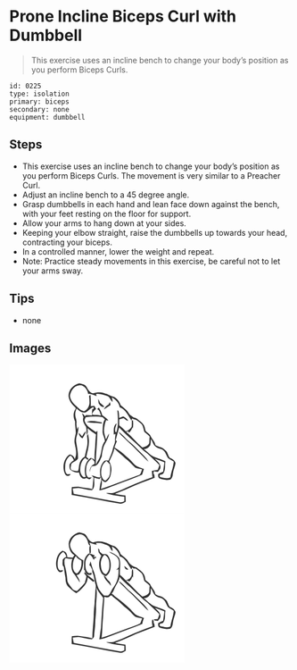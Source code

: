 # Prone Incline Biceps Curl with Dumbbell
> This exercise uses an incline bench to change your body’s position as you perform Biceps Curls.

``` 
id: 0225 
type: isolation 
primary: biceps 
secondary: none 
equipment: dumbbell 
``` 

## Steps

 - This exercise uses an incline bench to change your body’s position as you perform Biceps Curls. The movement is very similar to a Preacher Curl.
 - Adjust an incline bench to a 45 degree angle.
 - Grasp dumbbells in each hand and lean face down against the bench, with your feet resting on the floor for support.
 - Allow your arms to hang down at your sides.
 - Keeping your elbow straight, raise the dumbbells up towards your head, contracting your biceps.
 - In a controlled manner, lower the weight and repeat.
 - Note: Practice steady movements in this exercise, be careful not to let your arms sway.

## Tips

 - none

## Images

<svg width="236pt" height="200pt" viewBox="0 0 236 200" xmlns="http://www.w3.org/2000/svg">
  <g fill="#FFF">
    <path d="M0 0h236v200H0V0m79.6 42.03c.6 6.26 4.51 11.52 9.24 15.44.12.45.37 1.34.5 1.78-3.93 4.68-3.64 11.72-.93 16.92-.17 5.28.94 10.48 1.01 15.75-.81 4.61-2.65 9.33-1.52 14.05 1.38 6.82 3.53 14.13.1 20.73-.97-3.33-3.52-5.57-6.94-6.04-8.16 5.52-10.44 17.75-6.05 26.29 1.56 3.11 6.11 3.35 7.42-.1-1.48.1-2.95.29-4.42.25-3.6-2.5-2.93-7.29-2.88-11.09.12-5.43 2.38-11.07 7.22-13.93 2.12 1.6 3.52 3.83 4.32 6.34-2.42 1.24-4.21 3.28-5.74 5.48-.1 3-.54 6.37 2.36 8.2 3.2 1.79 6.75 3.09 10.48 2.7.45 4.56 4.64 11.11 9.66 7.33 1.43.62 2.77 1.69 4.4 1.72 1.42-.17 2.08-1.61 3.02-2.48-1.1.07-3.31.23-4.41.31-4.03-3.33-3.35-8.92-2.97-13.56.47-4.92 3.42-9.2 7.47-11.92 1.13 1.19 2.26 2.41 3.37 3.64.14.84.41 2.51.55 3.35-4.49 1.7-6.97 6.23-6.74 10.92.64-2.58 1.18-5.26 2.68-7.51 1.51-.36 3.07-.46 4.61-.58 5.2-2.17 6.63-7.97 8.94-12.55.24-4.64 1.18-9.22 2.59-13.65 2.6-5.68 6.56-10.99 7.2-17.39-1.8 2.44-2.83 5.32-4.28 7.96-.78-4.49-2.99-8.79-2.42-13.45.41-4.19 1.08-8.43 2.66-12.37.79.1 2.37.29 3.16.38-2.25-2.99-5.38-5.05-8.36-7.21-.71-3.72-2.64-6.95-4.43-10.23-.84.66-1.58 1.42-2.39 2.1 3.66 1.44 3.9 5.68 5.32 8.81-3.31-.98-6.78-1.09-10.2-.93-.62-.46-1.23-.92-1.83-1.39 1.17-2.7 2.99-4.9 5.3-6.7-.64-1.43-1.55-2.74-2.32-4.1-1.61.11-3.23.29-4.83.48.34-5.09.02-10.19-.37-15.27-.63.44-1.27.88-1.9 1.32.41 2.67.42 5.38.5 8.07.39 5.15-2.53 10.58-7.28 12.75-1.84-.8-3.93-1.24-5.5-2.56-5.49-5.18-12.6-10.03-13.48-18.2 1.04-6.4 5.3-13.75 12.49-14.18 6.53-.74 11.09 5.88 12.07 11.65 4.06-.6 7.65 1.76 11.42 2.8-.21-.72-.65-2.15-.86-2.87 5.6-.78 10.85 1.2 15.96 3.18 3.01 1.73 3.48 5.78 6.44 7.56-.24-2.07-.62-4.13-1.11-6.15 5.06 2.89 9.56 7.24 10.55 13.23 8.08 2.78 11.25 11.17 15.73 17.63.38-.84.75-1.68 1.09-2.54 2.2 1.57 5.2 1.32 7.24 3.16 1.71 1.36 3.5 2.63 5.11 4.12 2.72 2.98 2.69 7.32 4.17 10.85 2.35 2.06 5 3.81 6.99 6.25-.44 2.94-.2 5.93-.6 8.87-1.69 3.6-5.55 5.12-9.25 5.67-7.81-6.35-13.91-14.47-21.64-20.9l2.71-.76c.23.52.7 1.55.93 2.07 2.23-2.13 3.9-4.71 4.91-7.63l.45 2.25c.22-3.64.71-7.31.03-10.94l.59-.41c-1.3.04-2.59.09-3.89.14l1.78.25c-.05 2.64-.07 5.28-.17 7.92-1.66 3.27-4.5 5.22-7.81 6.54-2.81-2.99-5.81-5.77-9.04-8.3-.1-2.6.01-5.21.07-7.81 1.98-.58 3.9-1.38 5.94-1.74 1.84 1.61 3.65 3.41 6.26 3.54-1.57-2.73-4.2-4.52-6.91-5.98-1.79.72-3.6 1.42-5.42 2.05-.16-2.86-.09-5.77-.78-8.56.16-.73-1.96-2.38-1.57-.8.77 9.54 1.75 19.54-1.45 28.78-.2-.01-.61-.01-.81-.02-2.29-3.78.61-8.16 1.26-12.07-4.89 3.25-3.75 9.87-3.94 14.91.58-.18 1.76-.54 2.35-.72.06 2.72-.88 5.36-.63 8.09.46 4.21-2.05 7.88-2.87 11.89-1.04 5.59-3.65 10.69-5.92 15.85-2.19-.05-4.87-.85-6.38 1.28-5.03 5.47-5.87 13.87-4.29 20.87-4.41 1.67-7.88-1.89-12.13-2.18.9.92 1.83 1.82 2.78 2.7-.8 5.2-1.01 10.47-1.77 15.69-5.38-1.6-11.04-1.76-16.51-2.91-3.65-.87-7.41-.09-11.08.21-.24 3.48-.12 6.96-.16 10.45 21.89 3.44 43.57 8.15 65.42 11.82 2.73.53 5-1.43 7.32-2.51 0-2.81-.11-5.6-.26-8.4-4.73-.57-9.45-1.27-14.08-2.39 6.28-2.33 12.53-4.76 18.6-7.61 11.27-5.35 23.13-9.2 34.69-13.81-.1-1.01-.31-3.04-.41-4.05l-1.19-1.51c.09-.85.26-2.55.35-3.4 1.83.4 3.68.74 5.54 1.05 1.7-2.37 4.55-4.82 3.31-8.07-.64-4.36-4.65-6.72-7.4-9.68 4.31 1.42 8.48 3.25 12.78 4.69-.22 4.27-1.27 8.44-1.54 12.71-2.23 1.08-4.65 1.86-6.68 3.3-.28 2.01-.16 4.79 1.87 5.9 4.61 1.41 9.57 2.65 14.37 1.43 2.79-1.83 3.28-5.35 3.62-8.39.54-4.76 2.85-9.09 3.49-13.81-.95-3.85-4.48-5.68-7.79-7.15-2.27-2.55-2.51-6.48-4.91-9.04-2.43-2.51-5.32-4.83-8.81-5.56-2-.43-3.8-1.39-5.58-2.34-.86-5.28-5.25-8.7-7.16-13.49-1.5-2.39-4.37-3.47-6.06-5.69-.89-2.82-1.03-6-2.89-8.42-2.16-3.2-5.6-5.12-8.46-7.61-1.71-1.58-4.33-1.34-6.08-2.84-1.86-1.54-4.24-2.61-5.31-4.9-2.48-4.68-7.19-7.33-10.93-10.85-1.72-5.42-5.83-10.9-11.76-11.84-2.98-1.12-5.58-3.11-8.8-3.65-5.17-2.31-11.05-1.83-16.37-.31-4.5-.78-6.71-4.83-8.73-8.46-1.81-3.7-6.26-4.21-9.82-5.11-7.94 1.65-14.73 8.8-14.56 17.15m39.87 4.17c.1 1.88.35 3.75.59 5.61 1.7 2.76 4.1 6.04 7.81 4.63-1.92-1.89-3.92-3.7-6.03-5.37-.6-1.72-1.29-3.4-2.37-4.87m13.91 7.44c-2.81 1.36-4.91 3.71-6.32 6.46 3.03-1.95 6.2-3.7 9.1-5.85l-.92-3.97c-.66 1.1-1.27 2.22-1.86 3.36z"/>
    <path d="M102.03 64.26c4.49-1.4 6.55-6.62 11.54-7.33-.12.78-.38 2.34-.5 3.12l-1.21-.94c-.66 2.91-1.06 5.92-.43 8.88-2.77-.1-5.54-.19-8.31-.23-.32.39-.95 1.15-1.27 1.53-1.29-1.52-2.59-3.03-4.08-4.36.48 1.95 1.17 3.83 1.87 5.71-1.87 4.79 1.03 9.17 3.58 12.99.96 3.45.28 7.16.8 10.69 2.01-2.63 1.38-5.97 1.21-9.03 3.5 3.18 7.47 5.76 11.34 8.44-1.12 7.68-.78 15.45-1.74 23.14-.29 3.72-.43 7.48-.11 11.21-1.24-1.86-3.31-2.53-5.42-2.85-7.96 5.46-9.23 16.86-6.56 25.47-.74.07-2.21.21-2.95.27-3.4-2.49-4.8-6.87-4.38-10.95.22-5.45 1.82-11.46 6.56-14.72 1.51.51 3.97 4.26 4.5 1.05-.95-.88-1.93-1.71-2.95-2.5 1.43-6.9 3.7-13.73 3.58-20.86.12-3.34-.74-6.61-1.15-9.91-.51.72-1.01 1.44-1.51 2.16.77 5.84 1.13 11.94-.61 17.64-.93 3.55-1.67 7.15-2.4 10.75-3.99 2.03-6.51 6.07-7.36 10.38-.7 2.97-.57 6.11-1.73 8.96-3.03-.07-5.96-.8-8.88-1.49-.27-.62-.81-1.84-1.08-2.45.31-1.95.53-3.93 1.07-5.83 2.5-2.92 6.85-3.52 8.89-6.96.36-7.15-1.09-14.16-2.18-21.17-1.92-7.48 3.78-14.41 2.58-21.95a84.58 84.58 0 0 0-1.62 3.79c-.49-2.97-1.04-5.97-.75-8.99.5-3.77-1.83-7.17-1.68-10.92-.07-2.88.67-5.72 1.9-8.31 2.89 3.2 6.9 6.17 11.44 5.57m-4.11 32c-1.48-1.71-2.92-3.49-4.79-4.81.69 2.97 2.28 6.48 5.45 7.39 1.66-3.06 3.79-5.95 4.54-9.41-2.55 1.55-3.76 4.36-5.2 6.83z"/>
    <path d="M102.97 70.51c7.48-.78 15.1-1.49 22.53-.02.98 1.05 2 2.07 3.05 3.06-3.18 4.52-2.7 10.23-3.12 15.46-.42 4.86 2.85 8.95 3.13 13.72-4.65 5.45-4.07 12.97-6.18 19.43-1.08 4.48-4.09 8.09-6.16 12.13.21-15.18 2.15-30.3 2.24-45.48-.51.44-1.52 1.33-2.03 1.77-5.43-4.03-12.18-7.41-14.8-14.06-1.07-2.09.29-4.24 1.34-6.01m1.11 6.38c6.56 1.76 13.51 1.03 20.21 2.12.08-.37.25-1.1.34-1.47-6.79-1.03-13.83-3.37-20.55-.65z"/>
    <path d="M147.71 84.35c9.86 10.46 21.13 19.45 31.27 29.61 2.64 2.71 6.04 4.49 8.65 7.24 4.64 4.64 9.66 8.9 14.23 13.62-.64 2.14-1.34 4.27-2.14 6.36-2.71.43-5.39.95-8.06 1.53.23 2.81.59 5.61.86 8.42-10.8 3.66-21.28 8.16-31.78 12.56-6.05 2.85-12.1 5.73-18.53 7.6-3.74 2.01-7.99.9-12.01 1.14 7.8 3.08 16.32 3.64 24.54 4.99-.01 1.98-.03 3.96-.07 5.95-2.36 1.2-4.98 1.86-7.62 1.21-20.14-3.78-40.29-7.48-60.43-11.21-.52-2.35-1-4.7-1.45-7.06 2.68-.09 5.35-.41 8.02-.72 6.03.79 11.88 2.78 18 3.02 4.83-4.28 2.55-11.33 3.01-16.97 2.32.83 4.69 1.59 7.15 1.85.61-.8 1.23-1.59 1.87-2.37.56 1.95.54 3.88-.08 5.76-1.15 3.86-1.32 7.92-2.08 11.86 7.3-1.08 13.98-4.38 20.88-6.81 12.15-4.91 24.76-8.7 36.69-14.12.78-2.58 1.6-5.15 2.44-7.71-4.64-1.86-9.95-2.8-13.39-6.77-3.17-3.55-6.37-7.08-10.15-10.02a78.2 78.2 0 0 0-16.16-12.21c1.07-2.79 2.06-5.61 3.39-8.29-.4-.38-1.2-1.16-1.6-1.54 1.51-5.64 2.89-11.32 4.55-16.92m8.35 15.6c3.19 3.48 6.91 6.4 10.33 9.65 4.17 4.52 8.63 8.75 12.94 13.12 2.6 2.57 4.84 5.56 7.98 7.52-3.3-5.65-8.37-9.97-12.93-14.57-3.81-3.55-7.11-7.63-11.24-10.83-5.8-4.48-9.98-10.76-16.2-14.74 2.23 3.96 6.13 6.52 9.12 9.85z"/>
    <path d="M190.4 99.77c2.55 3.71 3.35 8.88 7.65 11.17 2.76 1.9 6.56 1.56 8.99 4 3.38 2.64 3.99 7.18 6.46 10.48 2.33 1.93 5.28 2.9 7.65 4.8-.41 7.25-3.56 13.96-4.53 21.14-4.57 2.33-9.57.43-14.2-.56-.04-.66-.12-1.97-.17-2.63 1.72-.75 4.35-.58 5.19-2.62 3.18-4.66 1.41-10.48 2.53-15.71-6.34-3.72-14.15-4.38-20.11-8.87-3.01-2.53-5.95-5.14-8.97-7.66 3.84.36 6.84-2.29 8.78-5.28.64-2.7.51-5.51.73-8.26zM141.31 112.56c4.51 4.52 9.6 8.44 14.19 12.89 5.36 3.53 9.12 8.8 14.01 12.85 2.98 1.03 6.14 1.48 9.16 2.39-1.46 2.83-1.39 7.21-5.24 7.89-16.74 6.2-33.38 12.67-50.29 18.38.85-4.12 2.08-8.44.84-12.63 1.56 1.52 3.71 4.33 6.25 2.95 4.37-2.5 6.14-7.74 6.61-12.48 1.25-5.01 0-10.38-2.43-14.84 2.7-5.62 5.64-11.25 6.9-17.4z"/>
    <path d="M123.92 140.02c.56-4.36 3.26-7.99 6.56-10.74 1.71 1.38 3.28 2.92 4.74 4.57.68 4.34.64 8.75.05 13.1-.36 1.11-.69 2.23-.99 3.36-1.38 2.18-3.19 4.05-5.27 5.57-5.76-2.86-6.08-10.3-5.09-15.86z"/>
  </g>
  <g fill="#333">
    <path d="M79.6 42.03c-.17-8.35 6.62-15.5 14.56-17.15 3.56.9 8.01 1.41 9.82 5.11 2.02 3.63 4.23 7.68 8.73 8.46 5.32-1.52 11.2-2 16.37.31 3.22.54 5.82 2.53 8.8 3.65 5.93.94 10.04 6.42 11.76 11.84 3.74 3.52 8.45 6.17 10.93 10.85 1.07 2.29 3.45 3.36 5.31 4.9 1.75 1.5 4.37 1.26 6.08 2.84 2.86 2.49 6.3 4.41 8.46 7.61 1.86 2.42 2 5.6 2.89 8.42 1.69 2.22 4.56 3.3 6.06 5.69 1.91 4.79 6.3 8.21 7.16 13.49 1.78.95 3.58 1.91 5.58 2.34 3.49.73 6.38 3.05 8.81 5.56 2.4 2.56 2.64 6.49 4.91 9.04 3.31 1.47 6.84 3.3 7.79 7.15-.64 4.72-2.95 9.05-3.49 13.81-.34 3.04-.83 6.56-3.62 8.39-4.8 1.22-9.76-.02-14.37-1.43-2.03-1.11-2.15-3.89-1.87-5.9 2.03-1.44 4.45-2.22 6.68-3.3.27-4.27 1.32-8.44 1.54-12.71-4.3-1.44-8.47-3.27-12.78-4.69 2.75 2.96 6.76 5.32 7.4 9.68 1.24 3.25-1.61 5.7-3.31 8.07-1.86-.31-3.71-.65-5.54-1.05-.09.85-.26 2.55-.35 3.4l1.19 1.51c.1 1.01.31 3.04.41 4.05-11.56 4.61-23.42 8.46-34.69 13.81-6.07 2.85-12.32 5.28-18.6 7.61 4.63 1.12 9.35 1.82 14.08 2.39.15 2.8.26 5.59.26 8.4-2.32 1.08-4.59 3.04-7.32 2.51-21.85-3.67-43.53-8.38-65.42-11.82.04-3.49-.08-6.97.16-10.45 3.67-.3 7.43-1.08 11.08-.21 5.47 1.15 11.13 1.31 16.51 2.91.76-5.22.97-10.49 1.77-15.69-.95-.88-1.88-1.78-2.78-2.7 4.25.29 7.72 3.85 12.13 2.18-1.58-7-.74-15.4 4.29-20.87 1.51-2.13 4.19-1.33 6.38-1.28 2.27-5.16 4.88-10.26 5.92-15.85.82-4.01 3.33-7.68 2.87-11.89-.25-2.73.69-5.37.63-8.09-.59.18-1.77.54-2.35.72.19-5.04-.95-11.66 3.94-14.91-.65 3.91-3.55 8.29-1.26 12.07.2.01.61.01.81.02 3.2-9.24 2.22-19.24 1.45-28.78-.39-1.58 1.73.07 1.57.8.69 2.79.62 5.7.78 8.56 1.82-.63 3.63-1.33 5.42-2.05 2.71 1.46 5.34 3.25 6.91 5.98-2.61-.13-4.42-1.93-6.26-3.54-2.04.36-3.96 1.16-5.94 1.74-.06 2.6-.17 5.21-.07 7.81 3.23 2.53 6.23 5.31 9.04 8.3 3.31-1.32 6.15-3.27 7.81-6.54.1-2.64.12-5.28.17-7.92l-1.78-.25c1.3-.05 2.59-.1 3.89-.14l-.59.41c.68 3.63.19 7.3-.03 10.94l-.45-2.25c-1.01 2.92-2.68 5.5-4.91 7.63-.23-.52-.7-1.55-.93-2.07l-2.71.76c7.73 6.43 13.83 14.55 21.64 20.9 3.7-.55 7.56-2.07 9.25-5.67.4-2.94.16-5.93.6-8.87-1.99-2.44-4.64-4.19-6.99-6.25-1.48-3.53-1.45-7.87-4.17-10.85-1.61-1.49-3.4-2.76-5.11-4.12-2.04-1.84-5.04-1.59-7.24-3.16-.34.86-.71 1.7-1.09 2.54-4.48-6.46-7.65-14.85-15.73-17.63-.99-5.99-5.49-10.34-10.55-13.23.49 2.02.87 4.08 1.11 6.15-2.96-1.78-3.43-5.83-6.44-7.56-5.11-1.98-10.36-3.96-15.96-3.18.21.72.65 2.15.86 2.87-3.77-1.04-7.36-3.4-11.42-2.8-.98-5.77-5.54-12.39-12.07-11.65-7.19.43-11.45 7.78-12.49 14.18.88 8.17 7.99 13.02 13.48 18.2 1.57 1.32 3.66 1.76 5.5 2.56 4.75-2.17 7.67-7.6 7.28-12.75-.08-2.69-.09-5.4-.5-8.07.63-.44 1.27-.88 1.9-1.32.39 5.08.71 10.18.37 15.27 1.6-.19 3.22-.37 4.83-.48.77 1.36 1.68 2.67 2.32 4.1-2.31 1.8-4.13 4-5.3 6.7.6.47 1.21.93 1.83 1.39 3.42-.16 6.89-.05 10.2.93-1.42-3.13-1.66-7.37-5.32-8.81.81-.68 1.55-1.44 2.39-2.1 1.79 3.28 3.72 6.51 4.43 10.23 2.98 2.16 6.11 4.22 8.36 7.21-.79-.09-2.37-.28-3.16-.38-1.58 3.94-2.25 8.18-2.66 12.37-.57 4.66 1.64 8.96 2.42 13.45 1.45-2.64 2.48-5.52 4.28-7.96-.64 6.4-4.6 11.71-7.2 17.39-1.41 4.43-2.35 9.01-2.59 13.65-2.31 4.58-3.74 10.38-8.94 12.55-1.54.12-3.1.22-4.61.58-1.5 2.25-2.04 4.93-2.68 7.51-.23-4.69 2.25-9.22 6.74-10.92-.14-.84-.41-2.51-.55-3.35-1.11-1.23-2.24-2.45-3.37-3.64-4.05 2.72-7 7-7.47 11.92-.38 4.64-1.06 10.23 2.97 13.56 1.1-.08 3.31-.24 4.41-.31-.94.87-1.6 2.31-3.02 2.48-1.63-.03-2.97-1.1-4.4-1.72-5.02 3.78-9.21-2.77-9.66-7.33-3.73.39-7.28-.91-10.48-2.7-2.9-1.83-2.46-5.2-2.36-8.2 1.53-2.2 3.32-4.24 5.74-5.48-.8-2.51-2.2-4.74-4.32-6.34-4.84 2.86-7.1 8.5-7.22 13.93-.05 3.8-.72 8.59 2.88 11.09 1.47.04 2.94-.15 4.42-.25-1.31 3.45-5.86 3.21-7.42.1-4.39-8.54-2.11-20.77 6.05-26.29 3.42.47 5.97 2.71 6.94 6.04 3.43-6.6 1.28-13.91-.1-20.73-1.13-4.72.71-9.44 1.52-14.05-.07-5.27-1.18-10.47-1.01-15.75-2.71-5.2-3-12.24.93-16.92-.13-.44-.38-1.33-.5-1.78-4.73-3.92-8.64-9.18-9.24-15.44m22.43 22.23c-4.54.6-8.55-2.37-11.44-5.57-1.23 2.59-1.97 5.43-1.9 8.31-.15 3.75 2.18 7.15 1.68 10.92-.29 3.02.26 6.02.75 8.99a84.58 84.58 0 0 1 1.62-3.79c1.2 7.54-4.5 14.47-2.58 21.95 1.09 7.01 2.54 14.02 2.18 21.17-2.04 3.44-6.39 4.04-8.89 6.96-.54 1.9-.76 3.88-1.07 5.83.27.61.81 1.83 1.08 2.45 2.92.69 5.85 1.42 8.88 1.49 1.16-2.85 1.03-5.99 1.73-8.96.85-4.31 3.37-8.35 7.36-10.38.73-3.6 1.47-7.2 2.4-10.75 1.74-5.7 1.38-11.8.61-17.64.5-.72 1-1.44 1.51-2.16.41 3.3 1.27 6.57 1.15 9.91.12 7.13-2.15 13.96-3.58 20.86 1.02.79 2 1.62 2.95 2.5-.53 3.21-2.99-.54-4.5-1.05-4.74 3.26-6.34 9.27-6.56 14.72-.42 4.08.98 8.46 4.38 10.95.74-.06 2.21-.2 2.95-.27-2.67-8.61-1.4-20.01 6.56-25.47 2.11.32 4.18.99 5.42 2.85-.32-3.73-.18-7.49.11-11.21.96-7.69.62-15.46 1.74-23.14-3.87-2.68-7.84-5.26-11.34-8.44.17 3.06.8 6.4-1.21 9.03-.52-3.53.16-7.24-.8-10.69-2.55-3.82-5.45-8.2-3.58-12.99-.7-1.88-1.39-3.76-1.87-5.71 1.49 1.33 2.79 2.84 4.08 4.36.32-.38.95-1.14 1.27-1.53 2.77.04 5.54.13 8.31.23-.63-2.96-.23-5.97.43-8.88l1.21.94c.12-.78.38-2.34.5-3.12-4.99.71-7.05 5.93-11.54 7.33m.94 6.25c-1.05 1.77-2.41 3.92-1.34 6.01 2.62 6.65 9.37 10.03 14.8 14.06.51-.44 1.52-1.33 2.03-1.77-.09 15.18-2.03 30.3-2.24 45.48 2.07-4.04 5.08-7.65 6.16-12.13 2.11-6.46 1.53-13.98 6.18-19.43-.28-4.77-3.55-8.86-3.13-13.72.42-5.23-.06-10.94 3.12-15.46-1.05-.99-2.07-2.01-3.05-3.06-7.43-1.47-15.05-.76-22.53.02m44.74 13.84c-1.66 5.6-3.04 11.28-4.55 16.92.4.38 1.2 1.16 1.6 1.54-1.33 2.68-2.32 5.5-3.39 8.29a78.2 78.2 0 0 1 16.16 12.21c3.78 2.94 6.98 6.47 10.15 10.02 3.44 3.97 8.75 4.91 13.39 6.77-.84 2.56-1.66 5.13-2.44 7.71-11.93 5.42-24.54 9.21-36.69 14.12-6.9 2.43-13.58 5.73-20.88 6.81.76-3.94.93-8 2.08-11.86.62-1.88.64-3.81.08-5.76-.64.78-1.26 1.57-1.87 2.37-2.46-.26-4.83-1.02-7.15-1.85-.46 5.64 1.82 12.69-3.01 16.97-6.12-.24-11.97-2.23-18-3.02-2.67.31-5.34.63-8.02.72.45 2.36.93 4.71 1.45 7.06 20.14 3.73 40.29 7.43 60.43 11.21 2.64.65 5.26-.01 7.62-1.21.04-1.99.06-3.97.07-5.95-8.22-1.35-16.74-1.91-24.54-4.99 4.02-.24 8.27.87 12.01-1.14 6.43-1.87 12.48-4.75 18.53-7.6 10.5-4.4 20.98-8.9 31.78-12.56-.27-2.81-.63-5.61-.86-8.42 2.67-.58 5.35-1.1 8.06-1.53.8-2.09 1.5-4.22 2.14-6.36-4.57-4.72-9.59-8.98-14.23-13.62-2.61-2.75-6.01-4.53-8.65-7.24-10.14-10.16-21.41-19.15-31.27-29.61m42.69 15.42c-.22 2.75-.09 5.56-.73 8.26-1.94 2.99-4.94 5.64-8.78 5.28 3.02 2.52 5.96 5.13 8.97 7.66 5.96 4.49 13.77 5.15 20.11 8.87-1.12 5.23.65 11.05-2.53 15.71-.84 2.04-3.47 1.87-5.19 2.62.05.66.13 1.97.17 2.63 4.63.99 9.63 2.89 14.2.56.97-7.18 4.12-13.89 4.53-21.14-2.37-1.9-5.32-2.87-7.65-4.8-2.47-3.3-3.08-7.84-6.46-10.48-2.43-2.44-6.23-2.1-8.99-4-4.3-2.29-5.1-7.46-7.65-11.17m-49.09 12.79c-1.26 6.15-4.2 11.78-6.9 17.4 2.43 4.46 3.68 9.83 2.43 14.84-.47 4.74-2.24 9.98-6.61 12.48-2.54 1.38-4.69-1.43-6.25-2.95 1.24 4.19.01 8.51-.84 12.63 16.91-5.71 33.55-12.18 50.29-18.38 3.85-.68 3.78-5.06 5.24-7.89-3.02-.91-6.18-1.36-9.16-2.39-4.89-4.05-8.65-9.32-14.01-12.85-4.59-4.45-9.68-8.37-14.19-12.89m-17.39 27.46c-.99 5.56-.67 13 5.09 15.86 2.08-1.52 3.89-3.39 5.27-5.57.3-1.13.63-2.25.99-3.36.59-4.35.63-8.76-.05-13.1-1.46-1.65-3.03-3.19-4.74-4.57-3.3 2.75-6 6.38-6.56 10.74z"/>
    <path d="M119.47 46.2c1.08 1.47 1.77 3.15 2.37 4.87 2.11 1.67 4.11 3.48 6.03 5.37-3.71 1.41-6.11-1.87-7.81-4.63-.24-1.86-.49-3.73-.59-5.61zM133.38 53.64c.59-1.14 1.2-2.26 1.86-3.36l.92 3.97c-2.9 2.15-6.07 3.9-9.1 5.85 1.41-2.75 3.51-5.1 6.32-6.46zM104.08 76.89c6.72-2.72 13.76-.38 20.55.65-.09.37-.26 1.1-.34 1.47-6.7-1.09-13.65-.36-20.21-2.12zM97.92 96.26c1.44-2.47 2.65-5.28 5.2-6.83-.75 3.46-2.88 6.35-4.54 9.41-3.17-.91-4.76-4.42-5.45-7.39 1.87 1.32 3.31 3.1 4.79 4.81zM156.06 99.95c-2.99-3.33-6.89-5.89-9.12-9.85 6.22 3.98 10.4 10.26 16.2 14.74 4.13 3.2 7.43 7.28 11.24 10.83 4.56 4.6 9.63 8.92 12.93 14.57-3.14-1.96-5.38-4.95-7.98-7.52-4.31-4.37-8.77-8.6-12.94-13.12-3.42-3.25-7.14-6.17-10.33-9.65z"/>
  </g>
</svg>

<svg width="236pt" height="200pt" viewBox="0 0 236 200" xmlns="http://www.w3.org/2000/svg">
  <g fill="#FFF">
    <path d="M0 0h236v200H0V0m79.81 40.23c.21 5.82 2.29 12.32 7.67 15.36-.71 1.11-1.4 2.24-2.08 3.37-2.51-.23-5.02-.46-7.53-.67.19-3.43-1.48-8.02-5.53-8.07-.03-.23-.11-.7-.14-.94-5.76 2.5-8.52 8.82-9.17 14.73-.53 4.44-.14 9.51 2.88 13.04 1.83 2.35 5.64 1.64 6.36-1.28-1.42.13-2.84.41-4.28.3-2.32-1.61-2.98-4.49-3.03-7.15-.23-6.56 1.24-14.26 7.41-17.82 2.23 1.64 3.62 3.99 4.27 6.66-2.23.66-3.81 2.31-5.05 4.18.34 3.17-1.18 6.96 1.64 9.34.77 4.92 1.25 9.89 2.26 14.77-.01 4.35.73 9.1 4.05 12.23 3.49 2.8 6.39 6.34 10.48 8.34 3.74-1.92 6.51-5.12 9.39-8.1 3.31-3.56 6.06-8.16 6-13.16 2.42 2.19 5.05 4.14 7.6 6.18.5-.53 1-1.07 1.5-1.61-4-4.08-9.72-6.48-12.67-11.49-.37.56-.74 1.12-1.11 1.69 1.02 1.28 2.21 2.47 2.93 3.96-.27 2.91-1.49 5.65-2.03 8.53-3.21 4.13-7.03 7.66-10.81 11.24-2.29-.74-5.11-1.14-6.36-3.49-2.32-3.69-6.29-6.71-6.5-11.4-.35-7.17-1.86-14.21-3.73-21.12-.08-2.76-.97-6.35 1.53-8.3 2.98.4 5.92 1.21 8.95 1.03-2.17 7.01-2.27 15.88 3.27 21.39 2.34 3.51 4.57 7.09 7.03 10.53-.45-3.74-2.49-7.03-4.59-10.06 1.08-.37 2.17-.74 3.26-1.1 4.62-5.13 5.9-12.29 5.84-18.99-4.59-1.2-7.43-5.16-10.87-8.08-3.86-3.26-6.95-8.03-7.07-13.18 1.36-5.75 4.96-12.43 11.46-13.2 5.41-1.44 10.3 3.29 11.99 8.05 1.13 2.47.87 6.13 4.12 6.89-.34-.99-1.01-2.96-1.35-3.95 3.32.84 6.46 2.74 9.98 2.54-.35-.52-1.06-1.56-1.42-2.08 3.34-.05 6.83-.44 9.98.92 2.98 1.34 6.98 1.49 8.7 4.72 1.3 1.64 1.73 4.19 4.01 4.85-.28-2-.67-3.97-1.12-5.94 5.06 2.93 9.6 7.31 10.51 13.34 8.21 2.51 11.24 11.18 15.73 17.58.47-.99.9-2.01 1.3-3.03.84 2.12 3.24 1.74 5.03 2.02 2.34 1.94 4.84 3.69 7.12 5.69 2.58 2.94 2.81 7.04 3.95 10.62 2.39 2.23 5.27 3.95 7.25 6.63-.52 2.87-.27 5.81-.64 8.69-1.69 3.6-5.54 5.14-9.25 5.67-7.81-6.45-14.11-14.46-21.72-21.13 1.58-.39 2.96-.03 4.14 1.09 2.06-1.9 3.58-4.24 4.12-7.03.22.5.65 1.5.87 2 .22-4.03.83-8.14-.42-12.08-2.43 3.32.13 7.98-2.68 11.15-1.12 2.75-4.27 2.93-6.33 4.62-2.61-2.59-5.1-5.33-8.08-7.5-.8-7.6 1.64-15.53-1.1-22.87-3.45-4.21-8.51-7.03-13.75-8.41 3.38 2.76 7.88 3.92 10.82 7.22 3.39 3.69 3.09 9.18 2.29 13.78-1.02 1.29-2.28 2.34-3.41 3.52.77-.25 2.31-.77 3.08-1.02.81 8.72-1.47 17.61-6.82 24.59-2.74 3.32-3.61 7.97-6.99 10.77-1.94.24-3.92.21-5.86-.06-2.37-2.58-4.59-5.35-6.55-8.27-3.63-7.31-3.95-15.66-6.63-23.28-2.22-4.53-3.17-9.53-4.73-14.3-.39 1.19-.75 2.39-1.09 3.6-.24.51-.47 1.02-.7 1.54 2.39 1.12 2.82 3.84 4.09 5.88.03 1.08.06 2.17.1 3.25 1.72 3.8 2.73 7.92 3.17 12.06.34 2.91 2.11 5.64 1.49 8.64-.98 5.97-.51 12.06-1.41 18.05-.05 6.73-1.58 13.36-1.31 20.11-.34 10.06-1.83 20.08-1.91 30.16-5.04-1.64-10.4-1.76-15.57-2.79-3.94-1.08-8.03-.35-12.01-.01-.31 3.5-.18 7-.2 10.51 21.88 3.45 43.56 8.16 65.4 11.81 2.75.54 5.02-1.43 7.33-2.53.02-2.8-.1-5.59-.26-8.38-4.74-.67-9.49-1.3-14.15-2.41 6.83-2.41 13.53-5.16 20.09-8.24 10.83-5.06 22.22-8.7 33.29-13.19l-.44-3.97c-.26-.4-.78-1.2-1.04-1.59.51-1.66-.21-3.21-1-4.59-2.38 2.62-.54 6.23-.53 9.31-10.8 3.69-21.3 8.15-31.8 12.58-6.26 3-12.59 5.86-19.25 7.86-3.56 1.79-7.59.55-11.39.83 7.81 3.17 16.38 3.77 24.65 5.03-.01 1.97-.02 3.93-.05 5.9-2.37 1.27-5 1.93-7.66 1.25-20.12-3.76-40.24-7.51-60.37-11.19-.54-2.35-1.03-4.72-1.44-7.09 2.69-.07 5.36-.38 8.03-.67 6 .8 11.82 2.75 17.9 3 1.14-1.41 3.02-2.54 2.92-4.59.3-5.68 1.43-11.28 1.43-16.98.16-7.37 1.56-14.69 1.14-22.08.06-8.66 1.85-17.33.42-25.97 1.93 5.39 6.17 9.34 9.21 14.06-1.61 13.28-2.09 26.7-3 40.05-.89 5.2-1.32 10.46-2.27 15.65 8.37-1.22 15.93-5.28 23.91-7.89 11.24-4.56 22.85-8.15 33.98-13.01.32-2.68 1.35-5.19 2.23-7.72-2.92-1.23-6.01-2.01-8.87-3.36-3.86-1.91-6.34-5.57-9.24-8.6-6.76-6.28-13.71-12.34-21.35-17.53-1.02-1.5-2.54-2.49-4.04-3.43 1.92-1.52 2.63-3.88 3.52-6.05 2.07-5.66 6.6-10.24 7.16-16.45 4.24 5.04 9.19 9.39 14.17 13.68 5.32 5.41 11.29 10.14 16.55 15.62 2.64 2.71 6.05 4.47 8.64 7.24 4.62 4.62 9.59 8.86 14.18 13.51-.61 2.24-1.34 4.44-2.23 6.59-1.75.16-3.5.32-5.25.46.25.42.77 1.25 1.02 1.66 1.5.17 3.01.33 4.52.48 1.54-2.19 4.19-4.35 3.37-7.37-.47-4.59-4.54-7.17-7.44-10.21 4.26 1.44 8.44 3.13 12.65 4.7-.21 4.24-1.27 8.39-1.52 12.64-2.28 1.04-4.65 1.94-6.76 3.3-.12 2.04-.12 4.77 1.92 5.9 4.65 1.39 9.64 2.72 14.46 1.41 3.7-2.53 3.09-7.37 4.11-11.2.72-3.73 2.53-7.17 2.95-10.96-.92-3.84-4.42-5.69-7.73-7.13-2.36-2.5-2.52-6.53-4.97-9.08-2.44-2.5-5.3-4.86-8.81-5.57-2.03-.41-3.84-1.4-5.62-2.39-.79-5.3-5.29-8.63-7.12-13.45-1.57-2.3-4.15-3.66-6.2-5.5-.52-2.69-.82-5.55-2.29-7.92-2.43-3.88-6.53-6.19-9.97-9.06-4.42-1.17-8.71-3.87-10.97-7.95-2.47-4.19-6.87-6.55-10.31-9.83-.99-4.1-3.86-7.36-6.94-10.09-2.33-1.6-5.44-1.38-7.72-3.12-6.73-3.56-14.77-5.2-22.16-2.64-4.55-.69-6.81-4.76-8.8-8.41-1.81-3.73-6.27-4.24-9.84-5.15-7.25 1.57-13.96 7.66-14.37 15.36m28.33 2.97c-1.14 3.29-.26 6.86-.26 10.26.41-.25 1.25-.75 1.66-1 .45-3.16-.09-6.44-.21-9.63-.3.09-.89.28-1.19.37m11.12 3.56c.3 1.68.58 3.37.83 5.07 1.19 1.57 2.36 3.16 3.68 4.62-4.24 7.07-3.93 16.38.19 23.42 1.41 2.07 3.74 3.19 6.02 4.01 2.13-1.85 4.44-3.79 5.24-6.61 2.18-6.94 1.7-15.02-2.46-21.14-1.68-2.35-4.67-2.15-7.21-1.84a59.114 59.114 0 0 0-3.94-3.32c-.2-1.01-.4-2.03-.59-3.04-.44-.3-1.32-.88-1.76-1.17M101.95 59.5c-2.56 5.07-.93 10.85-1.43 16.27l1.07-.27c.05.54.14 1.62.18 2.16.75 1.01 1.49 2.04 2.19 3.08 1.96 1.6 4.32 1.94 6.61.79.04-.55.1-1.65.14-2.21-1.46.03-3.06.97-4.42.18-4.12-3.05-4.05-8.86-3.9-13.49-.05-4.53 2.48-8.48 5.63-11.53 2.35 1.66 3.97 4.03 4.99 6.7.36.06 1.07.19 1.42.26-.06-.45-.18-1.34-.25-1.79 1.48.32 2.72-.32 2.61-1.85-.96.13-2.88.39-3.83.52.52-.57 1.55-1.7 2.07-2.26-1.8-.69-3.59-1.39-5.32-2.25l-3.08-.36c-1.98 1.65-3.75 3.6-4.68 6.05m52.79 10.65c.17 2.85 2.04 5.56 5.23 4.86-1.41-1.95-3.25-3.52-5.23-4.86m-54.36 7.23c.27.27.27.27 0 0M127.09 83c.89 5.98 6.67 9.08 9.64 13.93-.2-2.71-.95-5.42-3.26-7.09-2.48-2.01-3.29-5.55-6.38-6.84m20.19 7.39c1.85 3.75 5.57 5.98 8.27 9.04 3.35 3.67 7.22 6.78 10.83 10.17 5.44 5.95 11.48 11.34 16.9 17.31 1.15 1.25 2.48 2.31 3.92 3.21-3.09-5.43-7.96-9.55-12.3-13.96-4.02-3.7-7.48-8.02-11.81-11.38-5.69-4.35-9.73-10.51-15.81-14.39z"/>
    <path d="M123.24 70.07c-.84-5.36.61-11.14 4.65-14.92 5.42 2.23 6.97 8.6 6.7 13.92.21 4.45-.98 9.18-4.62 12.03-4.87-1.06-6.46-6.68-6.73-11.03zM85.37 71c.05-4.99.72-10.38 4.18-14.27 1.6 2.91 4.35 4.7 7.28 6.05.76 6.3-.47 13.55-5.95 17.49-3.75-1.44-5.35-5.52-5.51-9.27zM190.29 99.89c2.85 3.52 3.38 8.84 7.77 11.07 2.74 1.9 6.53 1.53 8.95 3.97 3.41 2.64 4.01 7.22 6.51 10.53 2.33 1.91 5.29 2.85 7.61 4.8-.36 7.21-3.59 13.86-4.47 21.01-4.51 2.52-9.57.45-14.21-.46-.04-.68-.13-2.03-.17-2.7 1.75-.66 4.31-.51 5.15-2.52 3.27-4.62 1.32-10.47 2.61-15.67-4.32-2.79-9.52-3.62-14.18-5.69-5.98-2.14-10.14-7.13-14.98-10.99 3.89.52 6.91-2.26 8.84-5.28.62-2.64.45-5.38.57-8.07zM135.6 109.85c1.07-.03 2.13-.02 3.2 0l-.49.82c4.59 3.7 9.36 7.21 13.48 11.46 3.48 3.6 7.91 6.13 11.28 9.86 2.01 2.24 4.05 4.49 6.45 6.33 2.97 1.02 6.12 1.47 9.14 2.39-.89 2.12-1.52 4.35-2.5 6.44-4.91 2.79-10.49 4.2-15.72 6.28-12.11 4.33-24 9.28-36.3 13.07 1.22-9.46.9-19.02 2.01-28.49.29-8.86 1.24-17.68 1.66-26.53 2.64.79 6.53 1.76 7.79-1.63z"/>
  </g>
  <g fill="#333">
    <path d="M79.81 40.23c.41-7.7 7.12-13.79 14.37-15.36 3.57.91 8.03 1.42 9.84 5.15 1.99 3.65 4.25 7.72 8.8 8.41 7.39-2.56 15.43-.92 22.16 2.64 2.28 1.74 5.39 1.52 7.72 3.12 3.08 2.73 5.95 5.99 6.94 10.09 3.44 3.28 7.84 5.64 10.31 9.83 2.26 4.08 6.55 6.78 10.97 7.95 3.44 2.87 7.54 5.18 9.97 9.06 1.47 2.37 1.77 5.23 2.29 7.92 2.05 1.84 4.63 3.2 6.2 5.5 1.83 4.82 6.33 8.15 7.12 13.45 1.78.99 3.59 1.98 5.62 2.39 3.51.71 6.37 3.07 8.81 5.57 2.45 2.55 2.61 6.58 4.97 9.08 3.31 1.44 6.81 3.29 7.73 7.13-.42 3.79-2.23 7.23-2.95 10.96-1.02 3.83-.41 8.67-4.11 11.2-4.82 1.31-9.81-.02-14.46-1.41-2.04-1.13-2.04-3.86-1.92-5.9 2.11-1.36 4.48-2.26 6.76-3.3.25-4.25 1.31-8.4 1.52-12.64-4.21-1.57-8.39-3.26-12.65-4.7 2.9 3.04 6.97 5.62 7.44 10.21.82 3.02-1.83 5.18-3.37 7.37-1.51-.15-3.02-.31-4.52-.48-.25-.41-.77-1.24-1.02-1.66 1.75-.14 3.5-.3 5.25-.46.89-2.15 1.62-4.35 2.23-6.59-4.59-4.65-9.56-8.89-14.18-13.51-2.59-2.77-6-4.53-8.64-7.24-5.26-5.48-11.23-10.21-16.55-15.62-4.98-4.29-9.93-8.64-14.17-13.68-.56 6.21-5.09 10.79-7.16 16.45-.89 2.17-1.6 4.53-3.52 6.05 1.5.94 3.02 1.93 4.04 3.43 7.64 5.19 14.59 11.25 21.35 17.53 2.9 3.03 5.38 6.69 9.24 8.6 2.86 1.35 5.95 2.13 8.87 3.36-.88 2.53-1.91 5.04-2.23 7.72-11.13 4.86-22.74 8.45-33.98 13.01-7.98 2.61-15.54 6.67-23.91 7.89.95-5.19 1.38-10.45 2.27-15.65.91-13.35 1.39-26.77 3-40.05-3.04-4.72-7.28-8.67-9.21-14.06 1.43 8.64-.36 17.31-.42 25.97.42 7.39-.98 14.71-1.14 22.08 0 5.7-1.13 11.3-1.43 16.98.1 2.05-1.78 3.18-2.92 4.59-6.08-.25-11.9-2.2-17.9-3-2.67.29-5.34.6-8.03.67.41 2.37.9 4.74 1.44 7.09 20.13 3.68 40.25 7.43 60.37 11.19 2.66.68 5.29.02 7.66-1.25.03-1.97.04-3.93.05-5.9-8.27-1.26-16.84-1.86-24.65-5.03 3.8-.28 7.83.96 11.39-.83 6.66-2 12.99-4.86 19.25-7.86 10.5-4.43 21-8.89 31.8-12.58-.01-3.08-1.85-6.69.53-9.31.79 1.38 1.51 2.93 1 4.59.26.39.78 1.19 1.04 1.59l.44 3.97c-11.07 4.49-22.46 8.13-33.29 13.19-6.56 3.08-13.26 5.83-20.09 8.24 4.66 1.11 9.41 1.74 14.15 2.41.16 2.79.28 5.58.26 8.38-2.31 1.1-4.58 3.07-7.33 2.53-21.84-3.65-43.52-8.36-65.4-11.81.02-3.51-.11-7.01.2-10.51 3.98-.34 8.07-1.07 12.01.01 5.17 1.03 10.53 1.15 15.57 2.79.08-10.08 1.57-20.1 1.91-30.16-.27-6.75 1.26-13.38 1.31-20.11.9-5.99.43-12.08 1.41-18.05.62-3-1.15-5.73-1.49-8.64-.44-4.14-1.45-8.26-3.17-12.06-.04-1.08-.07-2.17-.1-3.25-1.27-2.04-1.7-4.76-4.09-5.88.23-.52.46-1.03.7-1.54.34-1.21.7-2.41 1.09-3.6 1.56 4.77 2.51 9.77 4.73 14.3 2.68 7.62 3 15.97 6.63 23.28 1.96 2.92 4.18 5.69 6.55 8.27 1.94.27 3.92.3 5.86.06 3.38-2.8 4.25-7.45 6.99-10.77 5.35-6.98 7.63-15.87 6.82-24.59-.77.25-2.31.77-3.08 1.02 1.13-1.18 2.39-2.23 3.41-3.52.8-4.6 1.1-10.09-2.29-13.78-2.94-3.3-7.44-4.46-10.82-7.22 5.24 1.38 10.3 4.2 13.75 8.41 2.74 7.34.3 15.27 1.1 22.87 2.98 2.17 5.47 4.91 8.08 7.5 2.06-1.69 5.21-1.87 6.33-4.62 2.81-3.17.25-7.83 2.68-11.15 1.25 3.94.64 8.05.42 12.08-.22-.5-.65-1.5-.87-2-.54 2.79-2.06 5.13-4.12 7.03-1.18-1.12-2.56-1.48-4.14-1.09 7.61 6.67 13.91 14.68 21.72 21.13 3.71-.53 7.56-2.07 9.25-5.67.37-2.88.12-5.82.64-8.69-1.98-2.68-4.86-4.4-7.25-6.63-1.14-3.58-1.37-7.68-3.95-10.62-2.28-2-4.78-3.75-7.12-5.69-1.79-.28-4.19.1-5.03-2.02-.4 1.02-.83 2.04-1.3 3.03-4.49-6.4-7.52-15.07-15.73-17.58-.91-6.03-5.45-10.41-10.51-13.34.45 1.97.84 3.94 1.12 5.94-2.28-.66-2.71-3.21-4.01-4.85-1.72-3.23-5.72-3.38-8.7-4.72-3.15-1.36-6.64-.97-9.98-.92.36.52 1.07 1.56 1.42 2.08-3.52.2-6.66-1.7-9.98-2.54.34.99 1.01 2.96 1.35 3.95-3.25-.76-2.99-4.42-4.12-6.89-1.69-4.76-6.58-9.49-11.99-8.05-6.5.77-10.1 7.45-11.46 13.2.12 5.15 3.21 9.92 7.07 13.18 3.44 2.92 6.28 6.88 10.87 8.08.06 6.7-1.22 13.86-5.84 18.99-1.09.36-2.18.73-3.26 1.1 2.1 3.03 4.14 6.32 4.59 10.06-2.46-3.44-4.69-7.02-7.03-10.53-5.54-5.51-5.44-14.38-3.27-21.39-3.03.18-5.97-.63-8.95-1.03-2.5 1.95-1.61 5.54-1.53 8.3 1.87 6.91 3.38 13.95 3.73 21.12.21 4.69 4.18 7.71 6.5 11.4 1.25 2.35 4.07 2.75 6.36 3.49 3.78-3.58 7.6-7.11 10.81-11.24.54-2.88 1.76-5.62 2.03-8.53-.72-1.49-1.91-2.68-2.93-3.96.37-.57.74-1.13 1.11-1.69 2.95 5.01 8.67 7.41 12.67 11.49-.5.54-1 1.08-1.5 1.61-2.55-2.04-5.18-3.99-7.6-6.18.06 5-2.69 9.6-6 13.16-2.88 2.98-5.65 6.18-9.39 8.1-4.09-2-6.99-5.54-10.48-8.34-3.32-3.13-4.06-7.88-4.05-12.23-1.01-4.88-1.49-9.85-2.26-14.77-2.82-2.38-1.3-6.17-1.64-9.34 1.24-1.87 2.82-3.52 5.05-4.18-.65-2.67-2.04-5.02-4.27-6.66-6.17 3.56-7.64 11.26-7.41 17.82.05 2.66.71 5.54 3.03 7.15 1.44.11 2.86-.17 4.28-.3-.72 2.92-4.53 3.63-6.36 1.28-3.02-3.53-3.41-8.6-2.88-13.04.65-5.91 3.41-12.23 9.17-14.73.03.24.11.71.14.94 4.05.05 5.72 4.64 5.53 8.07 2.51.21 5.02.44 7.53.67.68-1.13 1.37-2.26 2.08-3.37-5.38-3.04-7.46-9.54-7.67-15.36M85.37 71c.16 3.75 1.76 7.83 5.51 9.27 5.48-3.94 6.71-11.19 5.95-17.49-2.93-1.35-5.68-3.14-7.28-6.05-3.46 3.89-4.13 9.28-4.18 14.27m104.92 28.89c-.12 2.69.05 5.43-.57 8.07-1.93 3.02-4.95 5.8-8.84 5.28 4.84 3.86 9 8.85 14.98 10.99 4.66 2.07 9.86 2.9 14.18 5.69-1.29 5.2.66 11.05-2.61 15.67-.84 2.01-3.4 1.86-5.15 2.52.04.67.13 2.02.17 2.7 4.64.91 9.7 2.98 14.21.46.88-7.15 4.11-13.8 4.47-21.01-2.32-1.95-5.28-2.89-7.61-4.8-2.5-3.31-3.1-7.89-6.51-10.53-2.42-2.44-6.21-2.07-8.95-3.97-4.39-2.23-4.92-7.55-7.77-11.07m-54.69 9.96c-1.26 3.39-5.15 2.42-7.79 1.63-.42 8.85-1.37 17.67-1.66 26.53-1.11 9.47-.79 19.03-2.01 28.49 12.3-3.79 24.19-8.74 36.3-13.07 5.23-2.08 10.81-3.49 15.72-6.28.98-2.09 1.61-4.32 2.5-6.44-3.02-.92-6.17-1.37-9.14-2.39-2.4-1.84-4.44-4.09-6.45-6.33-3.37-3.73-7.8-6.26-11.28-9.86-4.12-4.25-8.89-7.76-13.48-11.46l.49-.82c-1.07-.02-2.13-.03-3.2 0z"/>
    <path d="M108.14 43.2c.3-.09.89-.28 1.19-.37.12 3.19.66 6.47.21 9.63-.41.25-1.25.75-1.66 1 0-3.4-.88-6.97.26-10.26zM119.26 46.76c.44.29 1.32.87 1.76 1.17.19 1.01.39 2.03.59 3.04 1.35 1.05 2.68 2.15 3.94 3.32 2.54-.31 5.53-.51 7.21 1.84 4.16 6.12 4.64 14.2 2.46 21.14-.8 2.82-3.11 4.76-5.24 6.61-2.28-.82-4.61-1.94-6.02-4.01-4.12-7.04-4.43-16.35-.19-23.42-1.32-1.46-2.49-3.05-3.68-4.62-.25-1.7-.53-3.39-.83-5.07m3.98 23.31c.27 4.35 1.86 9.97 6.73 11.03 3.64-2.85 4.83-7.58 4.62-12.03.27-5.32-1.28-11.69-6.7-13.92-4.04 3.78-5.49 9.56-4.65 14.92zM101.95 59.5c.93-2.45 2.7-4.4 4.68-6.05l3.08.36c1.73.86 3.52 1.56 5.32 2.25-.52.56-1.55 1.69-2.07 2.26.95-.13 2.87-.39 3.83-.52.11 1.53-1.13 2.17-2.61 1.85.07.45.19 1.34.25 1.79-.35-.07-1.06-.2-1.42-.26-1.02-2.67-2.64-5.04-4.99-6.7-3.15 3.05-5.68 7-5.63 11.53-.15 4.63-.22 10.44 3.9 13.49 1.36.79 2.96-.15 4.42-.18-.04.56-.1 1.66-.14 2.21-2.29 1.15-4.65.81-6.61-.79-.7-1.04-1.44-2.07-2.19-3.08-.04-.54-.13-1.62-.18-2.16l-1.07.27c.5-5.42-1.13-11.2 1.43-16.27zM154.74 70.15c1.98 1.34 3.82 2.91 5.23 4.86-3.19.7-5.06-2.01-5.23-4.86zM100.38 77.38c.27.27.27.27 0 0zM127.09 83c3.09 1.29 3.9 4.83 6.38 6.84 2.31 1.67 3.06 4.38 3.26 7.09-2.97-4.85-8.75-7.95-9.64-13.93zM147.28 90.39c6.08 3.88 10.12 10.04 15.81 14.39 4.33 3.36 7.79 7.68 11.81 11.38 4.34 4.41 9.21 8.53 12.3 13.96-1.44-.9-2.77-1.96-3.92-3.21-5.42-5.97-11.46-11.36-16.9-17.31-3.61-3.39-7.48-6.5-10.83-10.17-2.7-3.06-6.42-5.29-8.27-9.04z"/>
  </g>
</svg>
